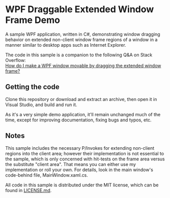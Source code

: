 # WPF Draggable Extended Window Frame Demo

A sample WPF application, written in C#, demonstrating window dragging behavior
on extended non-client window frame regions of a window in a manner similar to
desktop apps such as Internet Explorer.

The code in this sample is a companion to the following Q&A on Stack Overflow:  
[How do I make a WPF window movable by dragging the extended window frame?][1]

[1]: https://stackoverflow.com/questions/5493149/how-do-i-make-a-wpf-window-movable-by-dragging-the-extended-window-frame

## Getting the code

Clone this repository or download and extract an archive, then open it in Visual
Studio, and build and run it.

As it's a very simple demo application, it'll remain unchanged much of the time,
except for improving documentation, fixing bugs and typos, etc.

## Notes

This sample includes the necessary P/Invokes for extending non-client regions
into the client area; however their implementation is not essential to the
sample, which is only concerned with hit-tests on the frame area versus the
substitute "client area". That means you can either use my implementation or
roll your own. For details, look in the main window's code-behind file,
MainWindow.xaml.cs.

All code in this sample is distributed under the MIT license, which can be found
in [LICENSE.md](LICENSE.md).